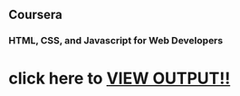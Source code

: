 ## Coursera 
### HTML, CSS, and Javascript for Web Developers


# click here to [ VIEW OUTPUT!!](https://polkam-vineeth.github.io/Module-4/index.html)